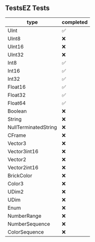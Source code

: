 ## TestsEZ Tests
|type|completed|
|-----|----|
| UInt | ✅ |
| UInt8 | ❌ |
| UInt16 | ❌ |
| UInt32 | ❌ |
| Int8 | ✅ |
| Int16 | ✅ |
| Int32 | ✅ |
| Float16 | ✅ |
| Float32 | ✅ |
| Float64 | ✅ |
| Boolean | ❌ |
| String | ❌ |
| NullTerminatedString | ❌ |
| CFrame | ❌ |
| Vector3 | ❌ |
| Vector3int16 | ❌ |
| Vector2 | ❌ |
| Vector2int16 | ❌ |
| BrickColor | ❌ |
| Color3 | ❌ |
| UDim2 | ❌ |
| UDim | ❌ |
| Enum | ❌ |
| NumberRange | ❌ |
| NumberSequence | ❌ |
| ColorSequence | ❌ |